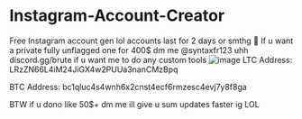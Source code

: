 # Instagram-Account-Creator
Free Instagram account gen lol accounts last for 2 days or smthg :pray:
If u want a private fully unflagged one for 400$ dm me @syntaxfr123
uhh discord.gg/brute if u want me to do any custom tools ![image](https://github.com/user-attachments/assets/7973683b-e5d1-44a2-b937-fa7f389be451)
LTC Address: LRzZN66L4iM24JiGX4w2PUUa3nanCMzBpq

BTC Address: bc1qluc4s4wnh6x2cnst4ecf6rmzesc4evj7y8f8ga

BTW if u dono like 50$+ dm me ill give u sum updates faster ig LOL 
